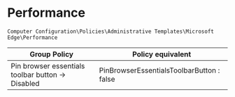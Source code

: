 # Performance

`Computer Configuration\Policies\Administrative Templates\Microsoft Edge\Performance`

| Group Policy                                      | Policy equivalent                          |
|---------------------------------------------------|--------------------------------------------|
| Pin browser essentials toolbar button -> Disabled | PinBrowserEssentialsToolbarButton : false  |